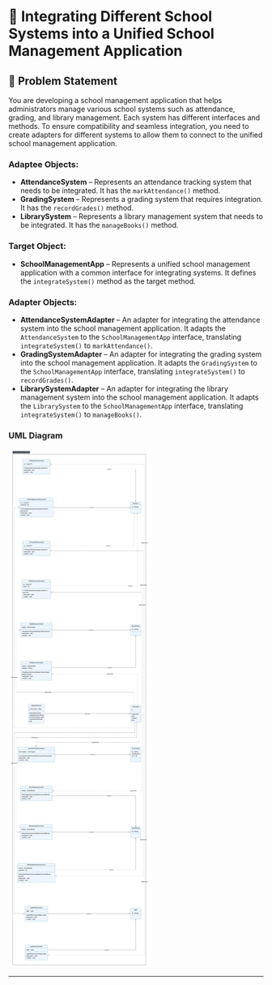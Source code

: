 # 🏫 Integrating Different School Systems into a Unified School Management Application

## 📌 Problem Statement  
You are developing a school management application that helps administrators manage various school systems such as attendance, grading, and library management. Each system has different interfaces and methods. To ensure compatibility and seamless integration, you need to create adapters for different systems to allow them to connect to the unified school management application.  

### Adaptee Objects:
- **AttendanceSystem** – Represents an attendance tracking system that needs to be integrated. It has the `markAttendance()` method.  
- **GradingSystem** – Represents a grading system that requires integration. It has the `recordGrades()` method.  
- **LibrarySystem** – Represents a library management system that needs to be integrated. It has the `manageBooks()` method.  

### Target Object:
- **SchoolManagementApp** – Represents a unified school management application with a common interface for integrating systems. It defines the `integrateSystem()` method as the target method.  

### Adapter Objects:
- **AttendanceSystemAdapter** – An adapter for integrating the attendance system into the school management application. It adapts the `AttendanceSystem` to the `SchoolManagementApp` interface, translating `integrateSystem()` to `markAttendance()`.  
- **GradingSystemAdapter** – An adapter for integrating the grading system into the school management application. It adapts the `GradingSystem` to the `SchoolManagementApp` interface, translating `integrateSystem()` to `recordGrades()`.  
- **LibrarySystemAdapter** – An adapter for integrating the library management system into the school management application. It adapts the `LibrarySystem` to the `SchoolManagementApp` interface, translating `integrateSystem()` to `manageBooks()`.

### UML Diagram
![UML Diagram](https://github.com/engr-julia/Repo_CommandPatterns/blob/master/commandPattern/UML%20.jpeg?raw=true) 

---
